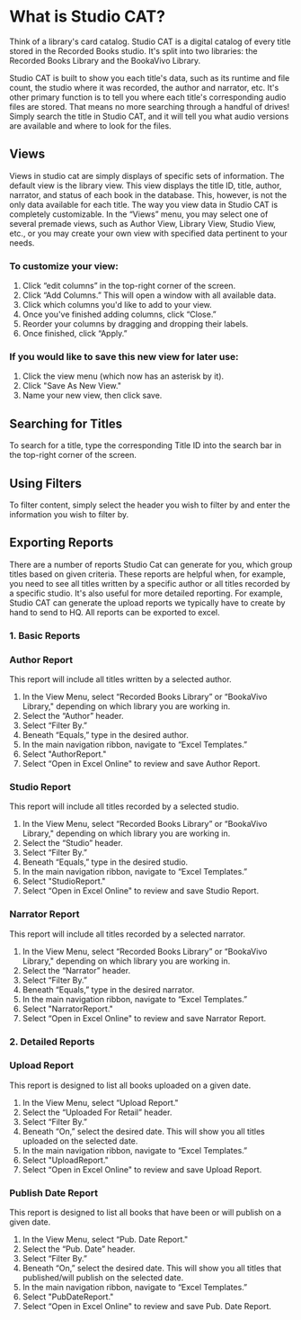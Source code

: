 # What is Studio CAT?

Think of a library's card catalog. Studio CAT is a digital catalog of every title stored in the Recorded Books studio. It's split into two libraries: the Recorded Books Library and the BookaVivo Library.   

Studio CAT is built to show you each title's data, such as its runtime and file count, the studio where it was recorded, the author and narrator, etc. It's other primary function is to tell you where each title's corresponding audio files are stored. That means no more searching through a handful of drives! Simply search the title in Studio CAT, and it will tell you what audio versions are available and where to look for the files. 

 ## Views

 Views in studio cat are simply displays of specific sets of information. The default view is the library view. This view displays the title ID, title, author, narrator, and status of each book in the database. This, however, is not the only data available for each title. The way you view data in Studio CAT is completely customizable. In the “Views” menu, you may select one of several premade views, such as Author View, Library View, Studio View, etc., or you may create your own view with specified data pertinent to your needs. 

 
### To customize your view:

1. Click “edit columns” in the top-right corner of the screen.
2. Click “Add Columns.” This will open a window with all available data.
3. Click which columns you'd like to add to your view.
4. Once you've finished adding columns, click “Close.”
5. Reorder your columns by dragging and dropping their labels.
6. Once finished, click “Apply.” 

 
### If you would like to save this new view for later use: 

1. Click the view menu (which now has an asterisk by it).
2. Click "Save As New View."
3. Name your new view, then click save.

## Searching for Titles

To search for a title, type the corresponding Title ID into the search bar in the top-right corner of the screen.  

## Using Filters

To filter content, simply select the header you wish to filter by and enter the information you wish to filter by. 

## Exporting Reports

There are a number of reports Studio Cat can generate for you, which group titles based on given criteria. These reports are helpful when, for example, you need to see all titles written by a specific author or all titles recorded by a specific studio. It's also useful for more detailed reporting. For example, Studio CAT can generate the upload reports we typically have to create by hand to send to HQ. All reports can be exported to excel. 

### 1. Basic Reports
 
### Author Report

This report will include all titles written by a selected author. 

1. In the View Menu, select “Recorded Books Library” or “BookaVivo Library," depending on which library you are working in.
2. Select the “Author” header.
3. Select “Filter By.”
4. Beneath “Equals,” type in the desired author.
5. In the main navigation ribbon, navigate to “Excel Templates.”
6. Select "AuthorReport."
7. Select “Open in Excel Online" to review and save Author Report. 
 
### Studio Report

This report will include all titles recorded by a selected studio. 

1. In the View Menu, select “Recorded Books Library” or “BookaVivo Library," depending on which library you are working in.
2. Select the “Studio” header.
3. Select “Filter By.”
4. Beneath “Equals,” type in the desired studio.
5. In the main navigation ribbon, navigate to “Excel Templates.”
6. Select "StudioReport."
7. Select “Open in Excel Online" to review and save Studio Report. 

### Narrator Report

This report will include all titles recorded by a selected narrator. 

1. In the View Menu, select “Recorded Books Library” or “BookaVivo Library," depending on which library you are working in.
2. Select the “Narrator” header.
3. Select “Filter By.”
4. Beneath “Equals,” type in the desired narrator.
5. In the main navigation ribbon, navigate to “Excel Templates.”
6. Select "NarratorReport."
7. Select “Open in Excel Online" to review and save Narrator Report.

### 2. Detailed Reports 

### Upload Report

This report is designed to list all books uploaded on a given date. 

1. In the View Menu, select “Upload Report."
2. Select the “Uploaded For Retail” header.
3. Select “Filter By.”
4. Beneath “On,” select the desired date. This will show you all titles uploaded on the selected date.
5. In the main navigation ribbon, navigate to “Excel Templates.”
6. Select "UploadReport."
7. Select “Open in Excel Online" to review and save Upload Report. 

### Publish Date Report

This report is designed to list all books that have been or will publish on a given date. 

1. In the View Menu, select “Pub. Date Report."
2. Select the “Pub. Date” header.
3. Select “Filter By.”
4. Beneath “On,” select the desired date. This will show you all titles that published/will publish on the selected date.
5. In the main navigation ribbon, navigate to “Excel Templates.”
6. Select "PubDateReport."
7. Select “Open in Excel Online" to review and save Pub. Date Report. 
